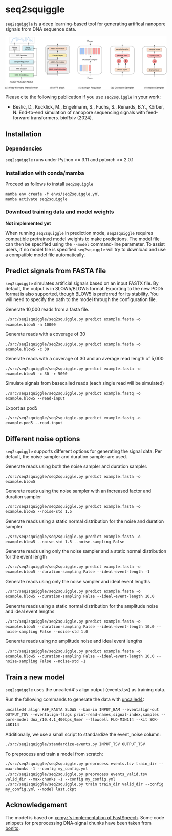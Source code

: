 # seq2squiggle

`seq2squiggle` is a deep learning-based tool for generating artifical nanopore signals from DNA sequence data.

<img src="/img/seq2squiggle_architecture.png" width="750">


Please cite the following publication if you use `seq2squiggle` in your work:
- Beslic,  D., Kucklick, M., Engelmann, S., Fuchs, S., Renards, B.Y., Körber, N. End-to-end simulation of nanopore sequencing signals with feed-forward transformers. bioRxiv (2024).

## Installation 

### Dependencies

`seq2squiggle` runs under Python >= 3.11 and pytorch >= 2.0.1

### Installation with conda/mamba
Proceed as follows to install `seq2squiggle`

```
mamba env create -f envs/seq2squiggle.yml
mamba activate seq2squiggle
```

### Download training data and model weights
**Not implemented yet**

When running `seq2squiggle` in prediction mode, `seq2squiggle` requires compatible pretrained model weights to make predictions. The model file can then be specified using the `--model` command-line parameter. To assist users, if no model file is specified `seq2squiggle` will try to download and use a compatible model file automatically.


## Predict signals from FASTA file
`seq2squiggle` simulates artificial signals based on an input FASTX file. By default, the output is in SLOW5/BLOW5 format. Exporting to the new POD5 format is also supported, though BLOW5 is preferred for its stability. You will need to specify the path to the model through the configuration file.

Generate 10,000 reads from a fasta file.
```
./src/seq2squiggle/seq2squiggle.py predict example.fasta -o example.blow5 -n 10000
```
Generate reads with a coverage of 30
```
./src/seq2squiggle/seq2squiggle.py predict example.fasta -o example.blow5 -c 30
```
Generate reads with a coverage of 30 and an average read length of 5,000
```
./src/seq2squiggle/seq2squiggle.py predict example.fasta -o example.blow5 -c 30 -r 5000
```
Simulate signals from basecalled reads (each single read will be simulated)
```
./src/seq2squiggle/seq2squiggle.py predict example.fastq -o example.blow5 --read-input
```
Export as pod5
```
./src/seq2squiggle/seq2squiggle.py predict example.fastq -o example.pod5 --read-input
```



## Different noise options
`seq2squiggle` supports different options for generating the signal data.
Per default, the noise sampler and duration sampler are used.


Generate reads using both the noise sampler and duration sampler. 
```
./src/seq2squiggle/seq2squiggle.py predict example.fasta -o example.blow5
```

Generate reads using the noise sampler with an increased factor and duration sampler
```
./src/seq2squiggle/seq2squiggle.py predict example.fasta -o example.blow5 --noise-std 1.5
```
Generate reads using a static normal distribution for the noise and duration sampler
```
./src/seq2squiggle/seq2squiggle.py predict example.fasta -o example.blow5 --noise-std 1.5 --noise-sampling False
```
Generate reads using only the noise sampler and a static normal distribution for the event length 
```
./src/seq2squiggle/seq2squiggle.py predict example.fasta -o example.blow5 --duration-sampling False --ideal-event-length -1
```
Generate reads using only the noise sampler and ideal event lengths 
```
./src/seq2squiggle/seq2squiggle.py predict example.fasta -o example.blow5 --duration-sampling False --ideal-event-length 10.0
```
Generate reads using a static normal distribution for the amplitude noise and ideal event lengths
```
./src/seq2squiggle/seq2squiggle.py predict example.fasta -o example.blow5 --duration-sampling False --ideal-event-length 10.0 --noise-sampling False --noise-std 1.0
```
Generate reads using no amplitude noise and ideal event lengths
```
./src/seq2squiggle/seq2squiggle.py predict example.fasta -o example.blow5 --duration-sampling False --ideal-event-length 10.0 --noise-sampling False --noise-std -1
```

## Train a new model
`seq2squiggle` uses the uncalled4's align output (events.tsv) as training data. 

Run the following commands to generate the data with [uncalled4](https://github.com/skovaka/uncalled4):
```
uncalled4 align REF_FASTA SLOW5 --bam-in INPUT_BAM --eventalign-out OUTPUT_TSV --eventalign-flags print-read-names,signal-index,samples --pore-model dna_r10.4.1_400bps_9mer --flowcell FLO-MIN114 --kit SQK-LSK114
```

Additionally, we use a small script to standardize the event_noise column:
```
./src/seq2squiggle/standardize-events.py INPUT_TSV OUTPUT_TSV
```

To preprocess and train a model from scratch:
```
./src/seq2squiggle/seq2squiggle.py preprocess events.tsv train_dir --max-chunks -1 --config my_config.yml
./src/seq2squiggle/seq2squiggle.py preprocess events_valid.tsv valid_dir --max-chunks -1 --config my_config.yml
./src/seq2squiggle/seq2squiggle.py train train_dir valid_dir --config my_config.yml --model last.ckpt
```

## Acknowledgement
The model is based on [xcmyz's implementation of FastSpeech](https://github.com/xcmyz/FastSpeech). Some code snippets for preprocessing DNA-signal chunks have been taken from [bonito](https://github.com/nanoporetech/bonito). 
